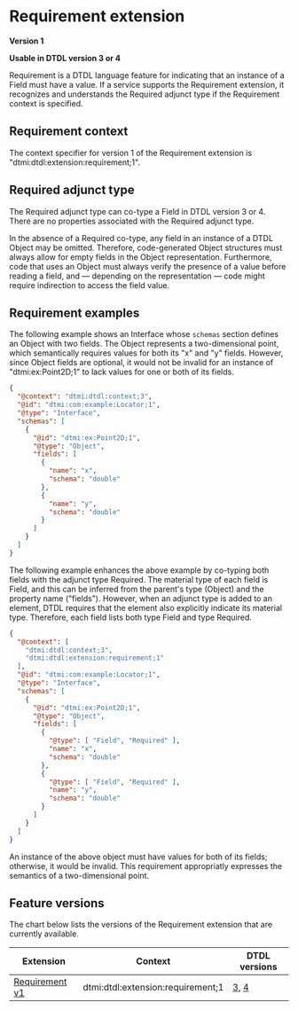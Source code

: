 ﻿# Requirement extension

**Version 1**

**Usable in DTDL version 3 or 4**

Requirement is a DTDL language feature for indicating that an instance of a Field must have a value.
If a service supports the Requirement extension, it recognizes and understands the Required adjunct type if the Requirement context is specified.

## Requirement context

The context specifier for version 1 of the Requirement extension is "dtmi:dtdl:extension:requirement;1".

## Required adjunct type

The Required adjunct type can co-type a Field in DTDL version 3 or 4.
There are no properties associated with the Required adjunct type.

In the absence of a Required co-type, any field in an instance of a DTDL Object may be omitted.
Therefore, code-generated Object structures must always allow for empty fields in the Object representation.
Furthermore, code that uses an Object must always verify the presence of a value before reading a field, and &mdash; depending on the representation &mdash; code might require indirection to access the field value.

## Requirement examples

The following example shows an Interface whose `schemas` section defines an Object with two fields.
The Object represents a two-dimensional point, which semantically requires values for both its "x" and "y" fields.
However, since Object fields are optional, it would not be invalid for an instance of "dtmi:ex:Point2D;1" to lack values for one or both of its fields.

```json
{
  "@context": "dtmi:dtdl:context;3",
  "@id": "dtmi:com:example:Locator;1",
  "@type": "Interface",
  "schemas": [
    {
      "@id": "dtmi:ex:Point2D;1",
      "@type": "Object",
      "fields": [
        {
          "name": "x",
          "schema": "double"
        },
        {
          "name": "y",
          "schema": "double"
        }
      ]
    }
  ]
}
```

The following example enhances the above example by co-typing both fields with the adjunct type Required.
The material type of each field is Field, and this can be inferred from the parent's type (Object) and the property name ("fields").
However, when an adjunct type is added to an element, DTDL requires that the element also explicitly indicate its material type.
Therefore, each field lists both type Field and type Required.

```json
{
  "@context": [
    "dtmi:dtdl:context;3",
    "dtmi:dtdl:extension:requirement;1"
  ],
  "@id": "dtmi:com:example:Locator;1",
  "@type": "Interface",
  "schemas": [
    {
      "@id": "dtmi:ex:Point2D;1",
      "@type": "Object",
      "fields": [
        {
          "@type": [ "Field", "Required" ],
          "name": "x",
          "schema": "double"
        },
        {
          "@type": [ "Field", "Required" ],
          "name": "y",
          "schema": "double"
        }
      ]
    }
  ]
}
```

An instance of the above object must have values for both of its fields; otherwise, it would be invalid.
This requirement appropriatly expresses the semantics of a two-dimensional point.

## Feature versions

The chart below lists the versions of the Requirement extension that are currently available.

| Extension | Context | DTDL versions |
| --- | --- | --- |
| [Requirement v1](./DTDL.requirement.v1.md) | dtmi:dtdl:extension:requirement;1 | [3](../v3/DTDL.v3.md), [4](./DTDL.v4.md) |

